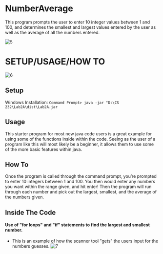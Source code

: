 # NumberAverage
 This program prompts the user to enter 10 integer values between 1 and 100, and determines the smallest and largest values entered by the user as well as the average of all the numbers entered.

![5](https://user-images.githubusercontent.com/44411425/47524712-014c3900-d861-11e8-9fc2-edc7a38a2e49.PNG)


# SETUP/USAGE/HOW TO

![6](https://user-images.githubusercontent.com/44411425/47524772-29d43300-d861-11e8-9a47-09acacd3fa0c.PNG)

## Setup
Windows Installation: ```Command Prompt> java -jar "D:\CS 232\Lab2A\dist\Lab2A.jar```
## Usage
This starter program for most new java code users is a great example for using some of the functions inside within the code. Seeing as the user of a program like this will most likely be a beginner, it allows them to use some of the more basic features within java.
## How To
Once the program is called through the command prompt, you’re prompted to enter 10 integers between 1 and 100. You then would enter any numbers you want within the range given, and hit enter! Then the program will run through each number and pick out the largest, smallest, and the average of the numbers given.
## Inside The Code
#### Use of "for loops" and "if" statements to find the largest and smallest number.
* This is an example of how the scanner tool "gets" the users input for the numbers guesses.
![7](https://user-images.githubusercontent.com/44411425/47525115-0cec2f80-d862-11e8-99a1-f17f028ce66d.PNG)
